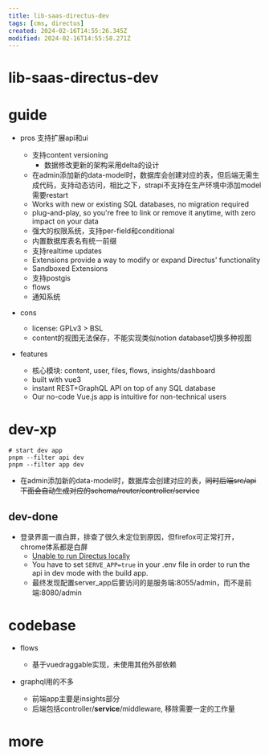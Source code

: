 ```yaml
---
title: lib-saas-directus-dev
tags: [cms, directus]
created: 2024-02-16T14:55:26.345Z
modified: 2024-02-16T14:55:58.271Z
---
```


# lib-saas-directus-dev

# guide
- pros 支持扩展api和ui
  - 支持content versioning
    - 数据修改更新的架构采用delta的设计
  - 在admin添加新的data-model时，数据库会创建对应的表，但后端无需生成代码，支持动态访问，相比之下，strapi不支持在生产环境中添加model需要restart
  - Works with new or existing SQL databases, no migration required
  - plug-and-play, so you're free to link or remove it anytime, with zero impact on your data
  - 强大的权限系统，支持per-field和conditional
  - 内置数据库表名有统一前缀
  - 支持realtime updates
  - Extensions provide a way to modify or expand Directus' functionality
  - Sandboxed Extensions 
  - 支持postgis
  - flows
  - 通知系统

- cons
  - license: GPLv3 > BSL
  - content的视图无法保存，不能实现类似notion database切换多种视图

- features
  - 核心模块: content, user, files, flows, insights/dashboard
  - built with vue3
  - instant REST+GraphQL API on top of any SQL database
  - Our no-code Vue.js app is intuitive for non-technical users
# dev-xp

```shell
# start dev app
pnpm --filter api dev
pnpm --filter app dev
```

- 在admin添加新的data-model时，数据库会创建对应的表，~~同时后端src/api下面会自动生成对应的schema/router/controller/service~~

## dev-done

- 登录界面一直白屏，排查了很久未定位到原因，但firefox可正常打开，chrome体系都是白屏
  - [Unable to run Directus locally](https://github.com/directus/directus/issues/17786)
  - You have to set `SERVE_APP=true` in your .env file in order to run the api in dev mode with the build app.
  - 最终发现配置server_app后要访问的是服务端:8055/admin，而不是前端:8080/admin
# codebase
- flows
  - 基于vuedraggable实现，未使用其他外部依赖

- graphql用的不多
  - 前端app主要是insights部分
  - 后端包括controller/**service**/middleware, 移除需要一定的工作量
# more
